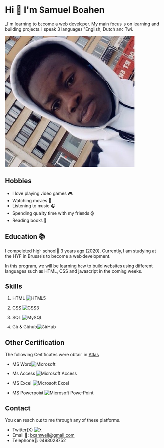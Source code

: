 # Hi 👋 I'm **Samuel Boahen**

\_I'm learning to become a web developer. My main focus is on learning and
building projects. I speak 3 languages "English, Dutch and Twi.

![My Photo form 6 years ago](/img/xamwell.jpg)

## Hobbies

- I love playing video games 🎮
- Watching movies 🎥
- Listening to music 🎧
- Spending quality time with my friends ⌚
- Reading books 📖

## Education 📚

I compeleted high school🏫 3 years ago (2020). Currently, I am studying at the
HYF in Brussels to become a web development.

In this program, we will be learning how to build websites using different
languages such as HTML, CSS and javascript in the coming weeks.

## Skills

1. HTML
   ![HTML5](https://img.shields.io/badge/html5-%23E34F26.svg?style=for-the-badge&logo=html5&logoColor=white)

2. CSS
   ![CSS3](https://img.shields.io/badge/css3-%231572B6.svg?style=for-the-badge&logo=css3&logoColor=white)

3. SQL
   ![MySQL](https://img.shields.io/badge/mysql-%2300f.svg?style=for-the-badge&logo=mysql&logoColor=white)

4. Git &
   Github![GitHub](https://img.shields.io/badge/github-%23121011.svg?style=for-the-badge&logo=github&logoColor=white)

## Other Certification

The following Certificates were obtain in [Atlas](https://github.com/xamwell2)

- MS
  Word![Microsoft](https://img.shields.io/badge/Microsoft-0078D4?style=for-the-badge&logo=microsoft&logoColor=white)

- Ms Access
  ![Microsoft Access](https://img.shields.io/badge/Microsoft_Access-A4373A?style=for-the-badge&logo=microsoft-access&logoColor=white)

- MS Excel
  ![Microsoft Excel](https://img.shields.io/badge/Microsoft_Excel-217346?style=for-the-badge&logo=microsoft-excel&logoColor=white)

- MS Powerpoint
  ![Microsoft PowerPoint](https://img.shields.io/badge/Microsoft_PowerPoint-B7472A?style=for-the-badge&logo=microsoft-powerpoint&logoColor=white)

## Contact

You can reach out to me through any of these platforms.

- Twitter(X)
  ![X](https://img.shields.io/badge/X-%23000000.svg?style=for-the-badge&logo=X&logoColor=white)
- Email 📩: <bxamwell@gmail.com>
- Telephone📱: 0498028752
